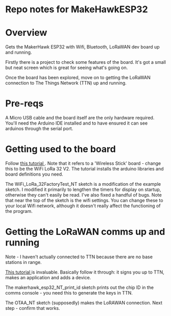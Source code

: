 Repo notes for MakeHawkESP32
====================
Overview
=======
Gets the MakerHawk ESP32 with Wifi, Bluetooth, LoRaWAN dev board up and running.

Firstly there is a project to check some features of the board. It's got a small but neat screen which is great for seeing what's going on.

Once the board has been explored, move on to getting the LoRaWAN connection to The Things Network (TTN) up and running.

Pre-reqs
=======
A Micro USB cable and the board itself are the only hardware required.
You'll need the Arduino IDE installed and to have ensured it can see arduinos through the serial port.

Getting used to the board
==========================
Follow [ this tutorial ](https://docs.heltec.cn/#/en/user_manual/how_to_install_esp32_Arduino). Note that it refers to a 'Wireless Stick' board - change this
to be the WiFi LoRa 32 V2. The tutorial installs the arduino libraries and board definitions you need.

The WiFi_LoRa_32FactoryTest_NT sketch is a modification of the example sketch. I modified it primarily to lengthen the timers for display on startup, otherwise they can't easily be read. I've also fixed a handful of bugs.
Note that near the top of the sketch is the wifi settings. You can change these to your local Wifi network, although it doesn't really affect the functioning of the program.


Getting the LoRaWAN comms up and running
==========================
Note - I haven't actually connected to TTN because there are no base stations in range.

[ This tutorial ](https://robotzero.one/heltec-lora32-lorawan-node/) is invaluable. Basically follow it through: it signs you up to TTN, makes an application and adds a device.

The makerhawk_esp32_NT_print_id sketch prints out the chip ID in the comms console - you need this to generate the keys in TTN.

The OTAA_NT sketch (supposedly) makes the LoRAWAN connection. Next step - confirm that works.

